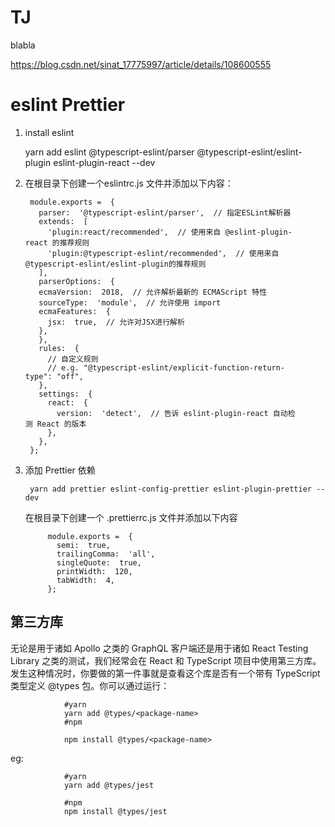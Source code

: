 # TJ
blabla

https://blog.csdn.net/sinat_17775997/article/details/108600555

# eslint Prettier

1. install eslint
  
      yarn add eslint @typescript-eslint/parser @typescript-eslint/eslint-plugin eslint-plugin-react --dev

2. 在根目录下创建一个eslintrc.js 文件并添加以下内容：

        module.exports =  {
          parser:  '@typescript-eslint/parser',  // 指定ESLint解析器
          extends:  [
            'plugin:react/recommended',  // 使用来自 @eslint-plugin-react 的推荐规则
            'plugin:@typescript-eslint/recommended',  // 使用来自@typescript-eslint/eslint-plugin的推荐规则
          ],
          parserOptions:  {
          ecmaVersion:  2018,  // 允许解析最新的 ECMAScript 特性
          sourceType:  'module',  // 允许使用 import
          ecmaFeatures:  {
            jsx:  true,  // 允许对JSX进行解析
          },
          },
          rules:  {
            // 自定义规则
            // e.g. "@typescript-eslint/explicit-function-return-type": "off",
          },
          settings:  {
            react:  {
              version:  'detect',  // 告诉 eslint-plugin-react 自动检测 React 的版本
            },
          },
        };
  

3. 添加 Prettier 依赖
  
        yarn add prettier eslint-config-prettier eslint-plugin-prettier --dev

    在根目录下创建一个 .prettierrc.js 文件并添加以下内容

            module.exports =  {
              semi:  true,
              trailingComma:  'all',
              singleQuote:  true,
              printWidth:  120,
              tabWidth:  4,
            };

## 第三方库

无论是用于诸如 Apollo 之类的 GraphQL 客户端还是用于诸如 React Testing Library 之类的测试，我们经常会在 React 和 TypeScript 项目中使用第三方库。发生这种情况时，你要做的第一件事就是查看这个库是否有一个带有 TypeScript 类型定义 @types 包。你可以通过运行：

				#yarn
				yarn add @types/<package-name>
				#npm

				npm install @types/<package-name>
eg:			
	
				#yarn
				yarn add @types/jest
				
				#npm
				npm install @types/jest



